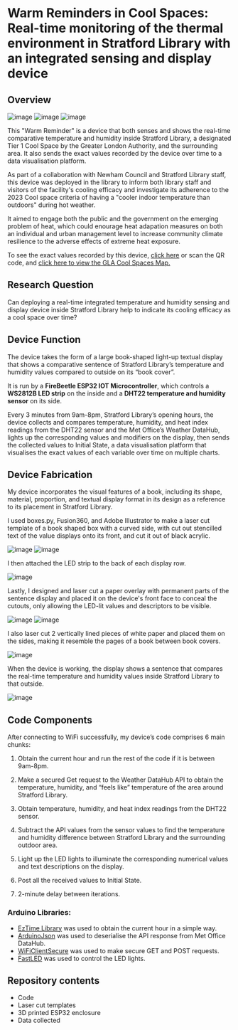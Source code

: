 # Warm Reminders in Cool Spaces: Real-time monitoring of the thermal environment in Stratford Library with an integrated sensing and display device

## Overview

![image](https://github.com/ssfc59/dissertation/assets/114293506/42fe1c9b-c6e6-480d-82f4-f696fb539e88)
![image](https://github.com/ssfc59/dissertation/assets/114293506/bbdb646f-a900-4213-85d3-9c15a9342178)
![image](https://github.com/ssfc59/dissertation/assets/114293506/eda450a7-a2c0-4460-a067-1a921de291c1)


This "Warm Reminder" is a device that both senses and shows the real-time comparative temperature and humidity inside Stratford Library, a designated Tier 1 Cool Space by the Greater London Authority, and the surrounding area. It also sends the exact values recorded by the device over time to a data visualisation platform.

 As part of a collaboration with Newham Council and Stratford Library staff, this device was deployed in the library to inform both library staff and visitors of the facility's cooling efficacy and investigate its adherence to the 2023 Cool space criteria of having a "cooler indoor temperature than outdoors" during hot weather.

It aimed to engage both the public and the government on the emerging problem of heat, which could enourage heat adapation measures on both an individual and urban management level to increase community climate resilience to the adverse effects of extreme heat exposure.

To see the exact values recorded by this device, [click here](https://go.init.st/6woxrdn) or scan the QR code, and [click here to view the GLA Cool Spaces Map.](https://apps.london.gov.uk/cool-spaces/)

## Research Question
Can deploying a real-time integrated temperature and humidity sensing and display device inside Stratford Library help to indicate its cooling efficacy as a cool space over time?

## Device Function
The device takes the form of a large book-shaped light-up textual display that shows a comparative sentence of Stratford Library’s temperature and humidity values compared to outside on its “book cover”. 

It is run by a **FireBeetle ESP32 IOT Microcontroller**, which controls a **WS2812B LED strip** on the inside and a **DHT22 temperature and humidity sensor** on its side. 

Every 3 minutes from 9am-8pm, Stratford Library’s opening hours, the device collects and compares temperature, humidity, and heat index readings from the DHT22 sensor and the Met Office’s Weather DataHub, lights up the corresponding values and modifiers on the display, then sends the collected values to Initial State, a data visualisation platform that visualises the exact values of each variable over time on multiple charts.

## Device Fabrication
My device incorporates the visual features of a book, including its shape, material, proportion, and textual display format in its design as a reference to its placement in Stratford Library.

I used boxes.py, Fusion360, and Adobe Illustrator to make a laser cut template of a book shaped box with a curved side, with cut out stencilled text of the value displays onto its front, and cut it out of black acrylic. 

![image](https://github.com/ssfc59/dissertation/assets/114293506/a07bb29a-c4c4-4717-a4d6-c9e9030a4df6)
![image](https://github.com/ssfc59/dissertation/assets/114293506/759ab18f-8b37-40d8-bef8-4715ece600e1)

I then attached the LED strip to the back of each display row.

![image](https://github.com/ssfc59/dissertation/assets/114293506/d77ad8de-451d-4161-9713-f613c7ae1a68)

Lastly, I designed and laser cut a paper overlay with permanent parts of the sentence display and placed it on the device's front face to conceal the cutouts, only allowing the LED-lit values and descriptors to be visible.

![image](https://github.com/ssfc59/dissertation/assets/114293506/aabf1907-3425-4a99-b8bc-e1fee5e3c0c8)
![image](https://github.com/ssfc59/dissertation/assets/114293506/4d6bf1b3-457a-41f8-857c-0e4c8e75eed2)

I also laser cut 2 vertically lined pieces of white paper and placed them on the sides, making it resemble the pages of a book between book covers.

![image](https://github.com/ssfc59/dissertation/assets/114293506/08d5a813-1c18-4a40-b3a9-f44d16c82002)

When the device is working, the display shows a sentence that compares the real-time temperature and humidity values inside Stratford Library to that outside. 

![image](https://github.com/ssfc59/dissertation/assets/114293506/7572d617-b346-4f9d-b744-59d562b0a4cc)


## Code Components
After connecting to WiFi successfully, my device’s code comprises 6 main chunks:

1.	Obtain the current hour and run the rest of the code if it is between 9am-8pm.

2.	Make a secured Get request to the Weather DataHub API to obtain the temperature, humidity, and “feels like” temperature of the area around Stratford Library.

3.	Obtain temperature, humidity, and heat index readings from the DHT22 sensor.

4.	Subtract the API values from the sensor values to find the temperature and humidity difference between Stratford Library and the surrounding outdoor area.

5.	Light up the LED lights to illuminate the corresponding numerical values and text descriptions on the display.

6.	Post all the received values to Initial State.

7.	2-minute delay between iterations.


### Arduino Libraries:

- [EzTime Library](https://github.com/ropg/ezTime) was used to obtain the current hour in a simple way.
- [ArduinoJson](https://arduinojson.org/) was used to deserialise the API response from Met Office DataHub.
- [WiFiClientSecure](https://github.com/espressif/arduino-esp32/blob/master/libraries/WiFiClientSecure/README.md) was used to make secure GET and POST requests.
- [FastLED](https://github.com/FastLED/FastLED) was used to control the LED lights.

## Repository contents
- Code
- Laser cut templates
- 3D printed ESP32 enclosure
- Data collected
